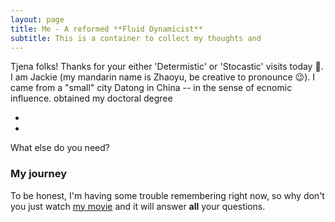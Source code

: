 ```yaml
---
layout: page
title: Me - A reformed **Fluid Dynamicist**
subtitle: This is a container to collect my thoughts and  
---
```


Tjena folks! Thanks for your either 'Determistic' or 'Stocastic' visits today 🚀. I am Jackie (my mandarin name is Zhaoyu, be creative to pronounce 😉). I came from a "small" city Datong in China -- in the sense of ecnomic influence.   obtained my doctoral degree 

- 
- 

What else do you need?

### My journey

To be honest, I'm having some trouble remembering right now, so why don't you just watch [my movie](https://en.wikipedia.org/wiki/The_Princess_Bride_%28film%29) and it will answer **all** your questions.
